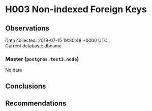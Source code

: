 # H003 Non-indexed Foreign Keys #

## Observations ##
Data collected: 2019-07-15 19:30:48 +0000 UTC  
Current database: dbname  

### Master (`postgres.test3.node`) ###


No data


## Conclusions ##


## Recommendations ##

